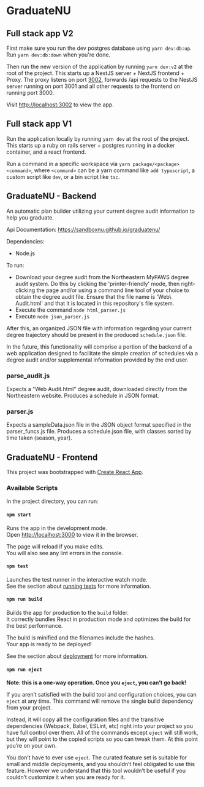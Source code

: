 # GraduateNU

## Full stack app V2

First make sure you run the dev postgres database using `yarn dev:db:up`. Run `yarn dev:db:down` when you're done.

Then run the new version of the application by running `yarn dev:v2` at the root of the project. This starts up a NestJS server + NextJS frontend + Proxy. The proxy listens on port [3002](http://localhost:3002/), forwards /api requests to the NestJS server running on port 3001 and all other requests to the frontend on running port 3000.

Visit [http://localhost:3002](http://localhost:3002/) to view the app.

## Full stack app V1

Run the application locally by running `yarn dev` at the root of the project. This starts up a ruby on rails server + postgres running in a docker container, and a react frontend.

Run a command in a specific workspace via `yarn package/<package> <command>`, where `<command>` can be a yarn command like `add typescript`, a custom script like `dev`, or a bin script like `tsc`.

## GraduateNU - Backend 

An automatic plan builder utilizing your current degree audit information to help you graduate.

Api Documentation: https://sandboxnu.github.io/graduatenu/

Dependencies:

- Node.js

To run:

- Download your degree audit from the Northeastern MyPAWS degree audit system. Do this by clicking the 'printer-friendly' mode, then right-clicking the page and/or using a command line tool of your choice to obtain the degree audit file. Ensure that the file name is 'Web\ Audit.html' and that it is located in this repository's file system.
- Execute the command `node html_parser.js`
- Execute `node json_parser.js`

After this, an organized JSON file with information regarding your current degree trajectory should be present in the produced `schedule.json` file.

In the future, this functionality will comprise a portion of the backend of a web application designed to facilitate the simple creation of schedules via a degree audit and/or supplemental information provided by the end user.

### parse_audit.js

Expects a "Web Audit.html" degree audit, downloaded directly from the Northeastern website.
Produces a schedule in JSON format.

### parser.js

Expects a sampleData.json file in the JSON object format specified in the parser_funcs.js file.
Produces a schedule.json file, with classes sorted by time taken (season, year).

## GraduateNU - Frontend

This project was bootstrapped with [Create React App](https://github.com/facebook/create-react-app).

### Available Scripts

In the project directory, you can run:

#### `npm start`

Runs the app in the development mode.<br>
Open [http://localhost:3000](http://localhost:3000) to view it in the browser.

The page will reload if you make edits.<br>
You will also see any lint errors in the console.

#### `npm test`

Launches the test runner in the interactive watch mode.<br>
See the section about [running tests](https://facebook.github.io/create-react-app/docs/running-tests) for more information.

#### `npm run build`

Builds the app for production to the `build` folder.<br>
It correctly bundles React in production mode and optimizes the build for the best performance.

The build is minified and the filenames include the hashes.<br>
Your app is ready to be deployed!

See the section about [deployment](https://facebook.github.io/create-react-app/docs/deployment) for more information.

#### `npm run eject`

**Note: this is a one-way operation. Once you `eject`, you can’t go back!**

If you aren’t satisfied with the build tool and configuration choices, you can `eject` at any time. This command will remove the single build dependency from your project.

Instead, it will copy all the configuration files and the transitive dependencies (Webpack, Babel, ESLint, etc) right into your project so you have full control over them. All of the commands except `eject` will still work, but they will point to the copied scripts so you can tweak them. At this point you’re on your own.

You don’t have to ever use `eject`. The curated feature set is suitable for small and middle deployments, and you shouldn’t feel obligated to use this feature. However we understand that this tool wouldn’t be useful if you couldn’t customize it when you are ready for it.
